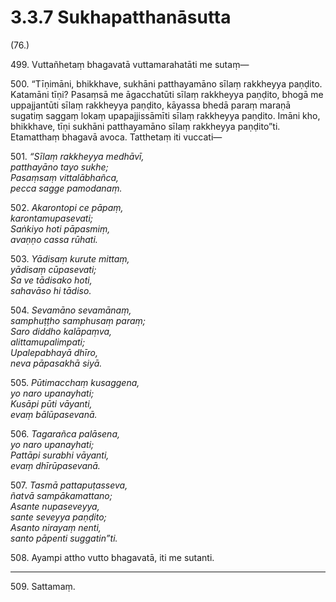 # 3.3.7 Sukhapatthanāsutta

(76.)

499\. Vuttañhetaṃ bhagavatā vuttamarahatāti me sutaṃ—

500\. “Tīṇimāni, bhikkhave, sukhāni patthayamāno sīlaṃ rakkheyya paṇḍito. Katamāni tīṇi? Pasaṃsā me āgacchatūti sīlaṃ rakkheyya paṇḍito, bhogā me uppajjantūti sīlaṃ rakkheyya paṇḍito, kāyassa bhedā paraṃ maraṇā sugatiṃ saggaṃ lokaṃ upapajjissāmīti sīlaṃ rakkheyya paṇḍito. Imāni kho, bhikkhave, tīṇi sukhāni patthayamāno sīlaṃ rakkheyya paṇḍito”ti. Etamatthaṃ bhagavā avoca. Tatthetaṃ iti vuccati—

501\. _“Sīlaṃ rakkheyya medhāvī,_  
_patthayāno tayo sukhe;_  
_Pasaṃsaṃ vittalābhañca,_  
_pecca sagge pamodanaṃ._  

502\. _Akarontopi ce pāpaṃ,_  
_karontamupasevati;_  
_Saṅkiyo hoti pāpasmiṃ,_  
_avaṇṇo cassa rūhati._  

503\. _Yādisaṃ kurute mittaṃ,_  
_yādisaṃ cūpasevati;_  
_Sa ve tādisako hoti,_  
_sahavāso hi tādiso._  

504\. _Sevamāno sevamānaṃ,_  
_samphuṭṭho samphusaṃ paraṃ;_  
_Saro diddho kalāpaṃva,_  
_alittamupalimpati;_  
_Upalepabhayā dhīro,_  
_neva pāpasakhā siyā._  

505\. _Pūtimacchaṃ kusaggena,_  
_yo naro upanayhati;_  
_Kusāpi pūti vāyanti,_  
_evaṃ bālūpasevanā._  

506\. _Tagarañca palāsena,_  
_yo naro upanayhati;_  
_Pattāpi surabhi vāyanti,_  
_evaṃ dhīrūpasevanā._  

507\. _Tasmā pattapuṭasseva,_  
_ñatvā sampākamattano;_  
_Asante nupaseveyya,_  
_sante seveyya paṇḍito;_  
_Asanto nirayaṃ nenti,_  
_santo pāpenti suggatin”ti._  

508\. Ayampi attho vutto bhagavatā, iti me sutanti.

---

509\. Sattamaṃ.
